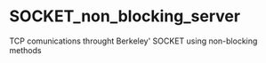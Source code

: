 # SOCKET_non_blocking_server
TCP comunications throught Berkeley' SOCKET using non-blocking methods
